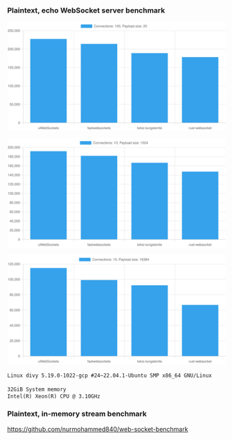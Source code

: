### Plaintext, echo WebSocket server benchmark

![](./100-20-chart.svg)

![](./10-1024-chart.svg)

![](./10-16384-chart.svg)

```
Linux divy 5.19.0-1022-gcp #24~22.04.1-Ubuntu SMP x86_64 GNU/Linux

32GiB System memory
Intel(R) Xeon(R) CPU @ 3.10GHz
```

### Plaintext, in-memory stream benchmark

https://github.com/nurmohammed840/web-socket-benchmark
